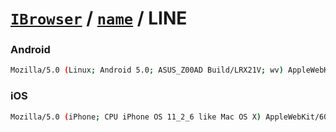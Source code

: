 # [`IBrowser`](/api/main/get-browser.md) / [`name`](../name.md) / LINE

### Android

```sh
Mozilla/5.0 (Linux; Android 5.0; ASUS_Z00AD Build/LRX21V; wv) AppleWebKit/537.36 (KHTML, like Gecko) Version/4.0 Chrome/51.0.2704.81 Mobile Safari/537.36 Line/6.5.1/IAB
```

### iOS

```sh
Mozilla/5.0 (iPhone; CPU iPhone OS 11_2_6 like Mac OS X) AppleWebKit/604.5.6 (KHTML, like Gecko) Mobile/15D100 Safari Line/8.4.1
```